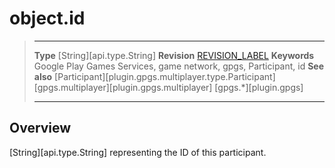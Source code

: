 # object.id

> --------------------- ------------------------------------------------------------------------------------------
> __Type__              [String][api.type.String]
> __Revision__          [REVISION_LABEL](REVISION_URL)
> __Keywords__          Google Play Games Services, game network, gpgs, Participant, id
> __See also__          [Participant][plugin.gpgs.multiplayer.type.Participant]
>						[gpgs.multiplayer][plugin.gpgs.multiplayer]
>                       [gpgs.*][plugin.gpgs]
> --------------------- ------------------------------------------------------------------------------------------

## Overview

[String][api.type.String] representing the ID of this participant.